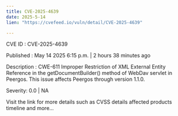 ```yaml
---
title: CVE-2025-4639
date: 2025-5-14
lien: "https://cvefeed.io/vuln/detail/CVE-2025-4639"

---
```


CVE ID : CVE-2025-4639

Published :  May 14
2025
6:15 p.m. | 2 hours
38 minutes ago

Description : CWE-611 Improper Restriction of XML External Entity Reference in the getDocumentBuilder() method of WebDav servlet in Peergos. This issue affects Peergos through version 1.1.0.

Severity: 0.0 | NA

Visit the link for more details
such as CVSS details
affected products
timeline
and more...
